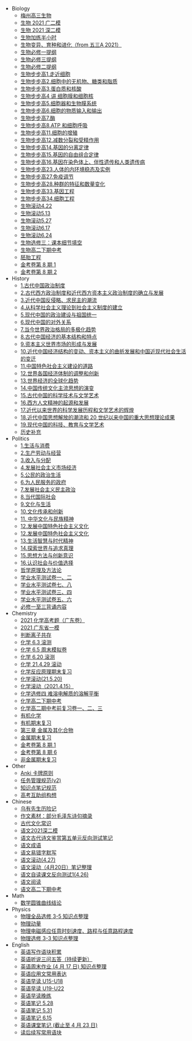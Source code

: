   - Biology
    - [梅州高三生物](Biology/梅州高三生物.md)
    - [生物 2021 广二模](Biology/生物-2021-广二模.md)
    - [生物 2021 深二模](Biology/生物-2021-深二模.md)
    - [生物加练半小时](Biology/生物加练半小时.md)
    - [生物变异、育种和进化（from 五三A 2021）](Biology/生物变异、育种和进化（from-五三A-2021）.md)
    - [生物必修一提纲](Biology/生物必修一提纲.md)
    - [生物必修三提纲](Biology/生物必修三提纲.md)
    - [生物必修二提纲](Biology/生物必修二提纲.md)
    - [生物步步高1.走近细胞](Biology/生物步步高1.走近细胞.md)
    - [生物步步高2.细胞中的无机物、糖类和脂质](Biology/生物步步高2.细胞中的无机物、糖类和脂质.md)
    - [生物步步高3.蛋白质和核酸](Biology/生物步步高3.蛋白质和核酸.md)
    - [生物步步高4 讲 细胞膜和细胞核](Biology/生物步步高4-讲-细胞膜和细胞核.md)
    - [生物步步高5.细胞器和生物膜系统](Biology/生物步步高5.细胞器和生物膜系统.md)
    - [生物步步高6.细胞的物质输入和输出](Biology/生物步步高6.细胞的物质输入和输出.md)
    - [生物步步高7.酶](Biology/生物步步高7.酶.md)
    - [生物步步高8.ATP 和细胞呼吸](Biology/生物步步高8.ATP-和细胞呼吸.md)
    - [生物步步高11.细胞的增殖](Biology/生物步步高11.细胞的增殖.md)
    - [生物步步高12.减数分裂和受精作用](Biology/生物步步高12.减数分裂和受精作用.md)
    - [生物步步高14.基因的分离定律](Biology/生物步步高14.基因的分离定律.md)
    - [生物步步高15.基因的自由组合定律](Biology/生物步步高15.基因的自由组合定律.md)
    - [生物步步高16.基因在染色体上、伴性遗传和人类遗传病](Biology/生物步步高16.基因在染色体上、伴性遗传和人类遗传病.md)
    - [生物步步高23.人体的内环境稳态及实例](Biology/生物步步高23.人体的内环境稳态及实例.md)
    - [生物步步高27.免疫调节](Biology/生物步步高27.免疫调节.md)
    - [生物步步高28.种群的特征和数量变化](Biology/生物步步高28.种群的特征和数量变化.md)
    - [生物步步高33.基因工程](Biology/生物步步高33.基因工程.md)
    - [生物步步高34.细胞工程](Biology/生物步步高34.细胞工程.md)
    - [生物滚动4.22](Biology/生物滚动4.22.md)
    - [生物滚动5.13](Biology/生物滚动5.13.md)
    - [生物滚动5.27](Biology/生物滚动5.27.md)
    - [生物滚动6.17](Biology/生物滚动6.17.md)
    - [生物滚动6.24](Biology/生物滚动6.24.md)
    - [生物选修三：课本细节填空](Biology/生物选修三：课本细节填空.md)
    - [生物高二下期中考](Biology/生物高二下期中考.md)
    - [胚胎工程](Biology/胚胎工程.md)
    - [金考卷第 8 期 1](Biology/金考卷第-8-期-1-(1).md)
    - [金考卷第 8 期 2](Biology/金考卷第-8-期-2.md)
  - History
    - [1.古代中国政治制度](History/1.古代中国政治制度.md)
    - [2.古代西方政治制度和近代西方资本主义政治制度的确立与发展](History/2.古代西方政治制度和近代西方资本主义政治制度的确立与发展.md)
    - [3.近代中国反侵略、求民主的潮流](History/3.近代中国反侵略、求民主的潮流.md)
    - [4.从科学社会主义理论到社会主义制度的建立](History/4.从科学社会主义理论到社会主义制度的建立.md)
    - [5.现代中国的政治建设与祖国统一](History/5.现代中国的政治建设与祖国统一.md)
    - [6.现代中国的对外关系](History/6.现代中国的对外关系.md)
    - [7.当今世界政治格局的多极化趋势](History/7.当今世界政治格局的多极化趋势.md)
    - [8.古代中国经济的基本结构和特点](History/8.古代中国经济的基本结构和特点.md)
    - [9.资本主义世界市场的形成与发展](History/9.资本主义世界市场的形成与发展.md)
    - [10.近代中国经济结构的变动、资本主义的曲折发展和中国近现代社会生活的变迁](History/10.近代中国经济结构的变动、资本主义的曲折发展和中国近现代社会生活的变迁.md)
    - [11.中国特色社会主义建设的道路](History/11.中国特色社会主义建设的道路.md)
    - [12.世界各国经济体制的调整和创新](History/12.世界各国经济体制的调整和创新.md)
    - [13.世界经济的全球化趋势](History/13.世界经济的全球化趋势.md)
    - [14.中国传统文化主流思想的演变](History/14.中国传统文化主流思想的演变.md)
    - [15.古代中国的科学技术与文学艺术](History/15.古代中国的科学技术与文学艺术.md)
    - [16.西方人文精神的起源和发展](History/16.西方人文精神的起源和发展.md)
    - [17.近代以来世界的科学发展历程和文学艺术的辉煌](History/17.近代以来世界的科学发展历程和文学艺术的辉煌.md)
    - [18.近代中国思想解放的潮流和 20 世纪以来中国的重大思想理论成果](History/18.近代中国思想解放的潮流和-20-世纪以来中国的重大思想理论成果.md)
    - [19.现代中国的科技、教育与文学艺术](History/19.现代中国的科技、教育与文学艺术.md)
    - [历史补充](History/历史补充.md)
  - Politics
    - [1.生活与消费](Politics/1.生活与消费.md)
    - [2.生产劳动与经营](Politics/2.生产劳动与经营.md)
    - [3.收入与分配](Politics/3.收入与分配.md)
    - [4.发展社会主义市场经济](Politics/4.发展社会主义市场经济.md)
    - [5.公民的政治生活](Politics/5.公民的政治生活.md)
    - [6.为人民服务的政府](Politics/6.为人民服务的政府.md)
    - [7.发展社会主义民主政治](Politics/7.发展社会主义民主政治.md)
    - [8.当代国际社会](Politics/8.当代国际社会.md)
    - [9.文化与生活](Politics/9.文化与生活.md)
    - [10.文化传承和创新](Politics/10.文化传承和创新.md)
    - [11. 中华文化与民族精神](Politics/11.-中华文化与民族精神.md)
    - [12.发展中国特色社会主义文化](Politics/12.发展中国特色社会主义文化-(1).md)
    - [12.发展中国特色社会主义文化](Politics/12.发展中国特色社会主义文化.md)
    - [13.生活智慧与时代精神](Politics/13.生活智慧与时代精神.md)
    - [14.探索世界与追求真理](Politics/14.探索世界与追求真理.md)
    - [15.思想方法与创新意识](Politics/15.思想方法与创新意识.md)
    - [16.认识社会与价值选择](Politics/16.认识社会与价值选择.md)
    - [哲学原理及方法论](Politics/哲学原理及方法论.md)
    - [学业水平测试卷一、二](Politics/学业水平测试卷一、二.md)
    - [学业水平测试卷七、八](Politics/学业水平测试卷七、八.md)
    - [学业水平测试卷三、四](Politics/学业水平测试卷三、四.md)
    - [学业水平测试卷五、六](Politics/学业水平测试卷五、六.md)
    - [必修一至三背诵内容](Politics/必修一至三背诵内容.md)
  - Chemistry
    - [2021 化学高考题（广东卷）](Chemistry/2021-化学高考题（广东卷）.md)
    - [2021 广东省一模](Chemistry/2021-广东省一模.md)
    - [判断离子共存](Chemistry/判断离子共存.md)
    - [化学 6.3 滚测](Chemistry/化学-6.3-滚测.md)
    - [化学 6.5 周末模拟卷](Chemistry/化学-6.5-周末模拟卷.md)
    - [化学 6.20 滚测](Chemistry/化学-6.20-滚测.md)
    - [化学 21.4.29 滚动](Chemistry/化学-21.4.29-滚动.md)
    - [化学反应原理期末复习](Chemistry/化学反应原理期末复习.md)
    - [化学滚动(21.5.20)](Chemistry/化学滚动(21.5.20).md)
    - [化学滚动（2021.4.15）](Chemistry/化学滚动（2021.4.15）.md)
    - [化学选修四 难溶电解质的溶解平衡](Chemistry/化学选修四-难溶电解质的溶解平衡.md)
    - [化学高二下期中考](Chemistry/化学高二下期中考.md)
    - [化学高二期中考前复习卷一、二、三](Chemistry/化学高二期中考前复习卷一、二、三.md)
    - [有机化学](Chemistry/有机化学.md)
    - [有机期末复习](Chemistry/有机期末复习.md)
    - [第三章 金属及其化合物](Chemistry/第三章-金属及其化合物.md)
    - [金属期末复习](Chemistry/金属期末复习.md)
    - [金考卷第 8 期 1](Chemistry/金考卷第-8-期-1.md)
    - [金考卷第 8 期 6](Chemistry/金考卷第-8-期-6.md)
    - [非金属期末复习](Chemistry/非金属期末复习.md)
  - Other
    - [Anki 卡牌原则](Other/Anki-卡牌原则.md)
    - [任务管理规范(v2)](Other/任务管理规范(v2).md)
    - [知识点笔记规范](Other/知识点笔记规范.md)
    - [高考互助组构想](Other/高考互助组构想.md)
  - Chinese
    - [乌有先生历险记](Chinese/乌有先生历险记.md)
    - [作文素材：部分毛泽东诗句摘录](Chinese/作文素材：部分毛泽东诗句摘录.md)
    - [古代文化常识](Chinese/古代文化常识.md)
    - [语文2021深二模](Chinese/语文2021深二模.md)
    - [语文古代诗文鉴赏第五单元反向测试笔记](Chinese/语文古代诗文鉴赏第五单元反向测试笔记.md)
    - [语文成语](Chinese/语文成语.md)
    - [语文易错字默写](Chinese/语文易错字默写.md)
    - [语文滚动(4.27)](Chinese/语文滚动(4.27).md)
    - [语文滚动（4月20日）笔记整理](Chinese/语文滚动（4月20日）笔记整理.md)
    - [语文自读课文反向测试1(4.26)](Chinese/语文自读课文反向测试1(4.26).md)
    - [语文阅读](Chinese/语文阅读.md)
    - [语文高二下期中考](Chinese/语文高二下期中考.md)
  - Math
    - [数学圆锥曲线结论](Math/数学圆锥曲线结论.md)
  - Physics
    - [物理全品选修 3-5 知识点整理](Physics/物理全品选修-3-5-知识点整理.md)
    - [物理动量](Physics/物理动量.md)
    - [物理电磁感应任意时刻速度、路程与任意路程速度](Physics/物理电磁感应任意时刻速度、路程与任意路程速度.md)
    - [物理选修 3-3 知识点整理](Physics/物理选修-3-3-知识点整理.md)
  - English
    - [英语写作语块积累](English/英语写作语块积累.md)
    - [英语听说三问五答（持续更新）](English/英语听说三问五答（持续更新）.md)
    - [英语周末作业 (4 月 17 日) 知识点整理](English/英语周末作业-(4-月-17-日)-知识点整理.md)
    - [英语应用文常用表达](English/英语应用文常用表达.md)
    - [英语早读 U15-U18](English/英语早读-U15-U18.md)
    - [英语早读 U19-U22](English/英语早读-U19-U22.md)
    - [英语早读晚练](English/英语早读晚练.md)
    - [英语笔记 5.28](English/英语笔记-5.28.md)
    - [英语笔记 5.31](English/英语笔记-5.31.md)
    - [英语笔记 6.15](English/英语笔记-6.15.md)
    - [英语课堂笔记 (截止至 4 月 23 日)](English/英语课堂笔记-(截止至-4-月-23-日).md)
    - [读后续写常用语块](English/读后续写常用语块.md)
